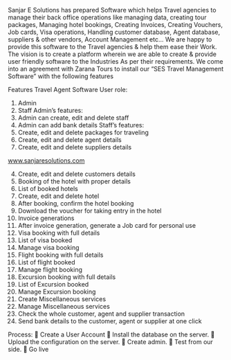 Sanjar E Solutions has prepared Software which helps Travel agencies to manage their back office
operations like managing data, creating tour packages, Managing hotel bookings, Creating Invoices,
Creating Vouchers, Job cards, Visa operations, Handling customer database, Agent database, suppliers &amp;
other vendors, Account Management etc…
We are happy to provide this software to the Travel agencies &amp; help them ease their Work. The vision is
to create a platform wherein we are able to create &amp; provide user friendly software to the Industries As
per their requirements.
We come into an agreement with Zarana Tours to install our “SES Travel Management Software” with
the following features

Features
Travel Agent Software
User role:
1. Admin
2. Staff
Admin’s features:
1. Admin can create, edit and delete staff
2. Admin can add bank details
Staff’s features:
1. Create, edit and delete packages for traveling
2. Create, edit and delete agent details
3. Create, edit and delete suppliers details

www.sanjaresolutions.com

4. Create, edit and delete customers details
5. Booking of the hotel with proper details
6. List of booked hotels
7. Create, edit and delete hotel
8. After booking, confirm the hotel booking
9. Download the voucher for taking entry in the hotel
10. Invoice generations
11. After invoice generation, generate a Job card for personal use
12. Visa booking with full details
13. List of visa booked
14. Manage visa booking
15. Flight booking with full details
16. List of flight booked
17. Manage flight booking
18. Excursion booking with full details
19. List of Excursion booked
20. Manage Excursion booking
21. Create Miscellaneous services
22. Manage Miscellaneous services
23. Check the whole customer, agent and supplier transaction
24. Send bank details to the customer, agent or supplier at one click

Process:
 Create a User Account
 Install the database on the server.
 Upload the configuration on the server.
 Create admin.
 Test from our side.
 Go live
